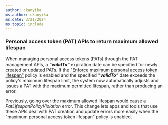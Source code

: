 ```yaml
---
author: ckanyika
ms.author: ckanyika
ms.date: 3/21/2024
ms.topic: include
---
```


### Personal access token (PAT) APIs to return maximum allowed lifespan 

When managing personal access tokens (PATs) through the PAT management APIs, a ***"validTo"*** expiration date can be specified for newly created or updated PATs.  If the ["Enforce maximum personal access token lifespan"](/azure/devops/organizations/accounts/manage-pats-with-policies-for-administrators?view=azure-devops#set-maximum-lifespan-for-new-pats) policy is enabled and the specified ***"validTo"*** date exceeds the policy's maximum lifespan limit, the system now automatically adjusts and issues a PAT with the maximum permitted lifespan, rather than producing an error.

Previously, going over the maximum allowed lifespan would cause a _PatLifespanPolicyViolation_ error. This change lets apps and tools that use these APIs deal with PAT creation and update errors more easily when the "maximum personal access token lifespan" policy is enabled.